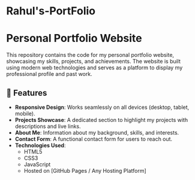 # Rahul's-PortFolio
# Personal Portfolio Website

This repository contains the code for my personal portfolio website, showcasing my skills, projects, and achievements. The website is built using modern web technologies and serves as a platform to display my professional profile and past work.

## 🚀 Features

- **Responsive Design**: Works seamlessly on all devices (desktop, tablet, mobile).
- **Projects Showcase**: A dedicated section to highlight my projects with descriptions and live links.
- **About Me**: Information about my background, skills, and interests.
- **Contact Form**: A functional contact form for users to reach out.
- **Technologies Used**:
  - HTML5
  - CSS3
  - JavaScript
  - Hosted on [GitHub Pages / Any Hosting Platform]

